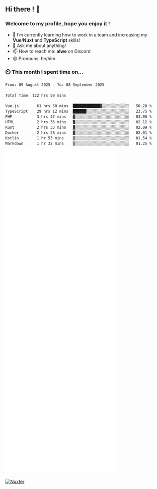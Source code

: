 ## Hi there ! 👋

### Welcome to my profile, hope you enjoy it !

- 🌱 I’m currently learning how to work in a team and increasing my **Vue**/**Nuxt** and **TypeScript** skills!
- 💬 Ask me about anything!
- 📫 How to reach me: **alwe** on Discord
- 😄 Pronouns: he/him

### ⏲️ This month I spent time on...

<!--START_SECTION:waka-->

```bash
From: 09 August 2025 - To: 08 September 2025

Total Time: 122 hrs 50 mins

Vue.js        61 hrs 50 mins  ████████████▓░░░░░░░░░░░░   50.28 %
TypeScript    29 hrs 12 mins  ██████░░░░░░░░░░░░░░░░░░░   23.75 %
PHP           3 hrs 47 mins   ▓░░░░░░░░░░░░░░░░░░░░░░░░   03.08 %
HTML          2 hrs 36 mins   ▓░░░░░░░░░░░░░░░░░░░░░░░░   02.12 %
Rust          2 hrs 33 mins   ▓░░░░░░░░░░░░░░░░░░░░░░░░   02.09 %
Docker        2 hrs 28 mins   ▓░░░░░░░░░░░░░░░░░░░░░░░░   02.01 %
Kotlin        1 hr 53 mins    ▒░░░░░░░░░░░░░░░░░░░░░░░░   01.54 %
Markdown      1 hr 32 mins    ▒░░░░░░░░░░░░░░░░░░░░░░░░   01.25 %
```

<!--END_SECTION:waka-->

![Metrics](./github-metrics.svg)

[![Nuxter](https://nuxters.nuxt.com/card/zAlweNy26/og.png)](https://nuxters.nuxt.com/zAlweNy26)
